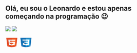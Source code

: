 ## Olá, eu sou o Leonardo e estou apenas começando na programação 😉

<div align = "left">
<img height = "150em" src="https://github-readme-stats.vercel.app/api/top-langs/?username=leonardollima&show_icons=true&theme=bear&count_private=true"/>
<img height = "150em" src="https://github-readme-stats.vercel.app/api?username=leonardollima&show_icons=true&show_icons=true&theme=bear&count_private=true" />
</div>


<div style="display: inline_block"><br>
  <img align="center" alt="Leo-HTML" height="30" width="40" src="https://raw.githubusercontent.com/devicons/devicon/master/icons/html5/html5-original.svg">
  <img align="center" alt="Leo-CSS" height="30" width="40" src="https://raw.githubusercontent.com/devicons/devicon/master/icons/css3/css3-original.svg">
</div>

